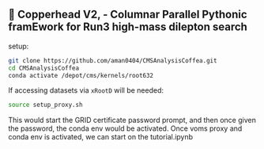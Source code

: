 ## 🐍 Copperhead V2, - Columnar Parallel Pythonic framEwork for Run3 high-mass dilepton search

setup:
```bash
git clone https://github.com/aman0404/CMSAnalysisCoffea.git
cd CMSAnalysisCoffea
conda activate /depot/cms/kernels/root632 
```
If accessing datasets via `xRootD` will be needed:
```bash
source setup_proxy.sh
```

This would start the GRID certificate password prompt, and then once given the password, the conda env would be activated. Once voms proxy and conda env is activated, we can start on the tutorial.ipynb
